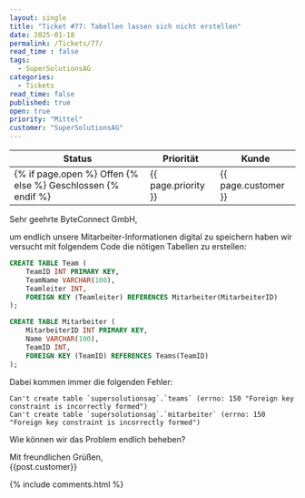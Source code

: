 ```yaml
---
layout: single
title: "Ticket #77: Tabellen lassen sich nicht erstellen"
date: 2025-01-18
permalink: /Tickets/77/
read_time : false
tags:
  - SuperSolutionsAG
categories:
  - Tickets
read_time: false
published: true
open: true
priority: "Mittel"
customer: "SuperSolutionsAG"
---
```


| Status | Priorität | Kunde |
|--------|----------|--------|
| {% if page.open %} Offen {% else %} Geschlossen {% endif %} | {{ page.priority }} | {{ page.customer }} |


Sehr geehrte ByteConnect GmbH,

um endlich unsere Mitarbeiter-Informationen digital zu speichern
haben wir versucht mit folgendem Code die nötigen Tabellen zu erstellen:

```sql
CREATE TABLE Team (
    TeamID INT PRIMARY KEY,
    TeamName VARCHAR(100),
    Teamleiter INT,
    FOREIGN KEY (Teamleiter) REFERENCES Mitarbeiter(MitarbeiterID)
);

CREATE TABLE Mitarbeiter (
    MitarbeiterID INT PRIMARY KEY,
    Name VARCHAR(100),
    TeamID INT,
    FOREIGN KEY (TeamID) REFERENCES Teams(TeamID)
);
```
Dabei kommen immer die folgenden Fehler:

```
Can't create table `supersolutionsag`.`teams` (errno: 150 "Foreign key constraint is incorrectly formed")
Can't create table `supersolutionsag`.`mitarbeiter` (errno: 150 "Foreign key constraint is incorrectly formed")
```

Wie können wir das Problem endlich beheben?

Mit freundlichen Grüßen,  
{{post.customer}}

{% include comments.html %}